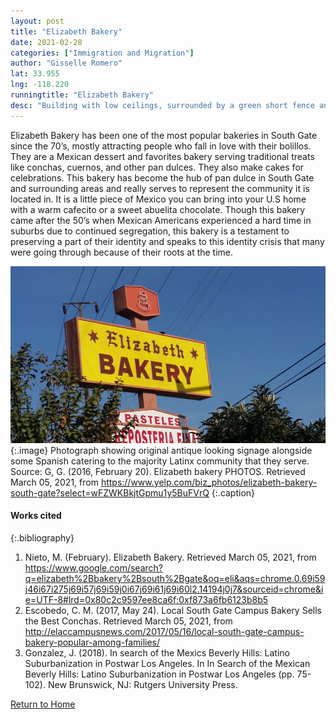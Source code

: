 ```yaml
---
layout: post
title: "Elizabeth Bakery"
date: 2021-02-28
categories: ["Immigration and Migration"]
author: "Gisselle Romero"
lat: 33.955
lng: -118.220
runningtitle: "Elizabeth Bakery"
desc: "Building with low ceilings, surrounded by a green short fence and iron window railing frames that make it look like family owned panaderias in Mexico."
---
```

Elizabeth Bakery has been one of the most popular bakeries in South Gate since the 70’s, mostly attracting people who fall in love with their bolillos. They are a Mexican dessert and favorites bakery serving traditional treats like conchas, cuernos, and other pan dulces. They also make cakes for celebrations. This bakery has become the hub of pan dulce in South Gate and surrounding areas and really serves to represent the community it is located in. It is a little piece of Mexico you can bring into your U.S home with a warm cafecito or a sweet abuelita chocolate. Though this bakery came after the 50’s when Mexican Americans experienced a hard time in suburbs due to continued segregation, this bakery is a testament to preserving a part of their identity and speaks to this identity crisis that many were going through because of their roots at the time.

![Elizabeth Bakery](images/Elizabeth_Pin5_Image1.jpg)
   {:.image} 
Photograph showing original antique looking signage alongside some Spanish catering to the majority Latinx community that they serve.
Source: G, G. (2016, February 20). Elizabeth bakery PHOTOS. Retrieved March 05, 2021, from https://www.yelp.com/biz_photos/elizabeth-bakery-south-gate?select=wFZWKBkjtGpmu1y5BuFVrQ
   {:.caption} 

#### Works cited

{:.bibliography}
1. Nieto, M. (February). Elizabeth Bakery. Retrieved March 05, 2021, from https://www.google.com/search?q=elizabeth%2Bbakery%2Bsouth%2Bgate&oq=eli&aqs=chrome.0.69i59j46i67i275j69i57j69i59j0i67j69i61j69i60l2.14194j0j7&sourceid=chrome&ie=UTF-8#lrd=0x80c2c9597ee8ca6f:0xf873a6fb6123b8b5
2. Escobedo, C. M. (2017, May 24). Local South Gate Campus Bakery Sells the Best Conchas. Retrieved March 05, 2021, from http://elaccampusnews.com/2017/05/16/local-south-gate-campus-bakery-popular-among-families/
3. Gonzalez, J. (2018). In search of the Mexics Beverly Hills: Latino Suburbanization in Postwar Los Angeles. In In Search of the Mexican Beverly Hills: Latino Suburbanization in Postwar Los Angeles (pp. 75-102). New Brunswick, NJ: Rutgers University Press.

[Return to Home](https://uclachicanxstudies.github.io/BarrioSuburbanisms/)
